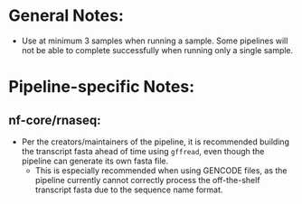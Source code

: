 # General Notes:
* Use at minimum 3 samples when running a sample. Some pipelines will not be able to complete successfully when running only a single sample.

# Pipeline-specific Notes:
## nf-core/rnaseq:
* Per the creators/maintainers of the pipeline, it is recommended building the transcript fasta ahead of time using `gffread`, even though the pipeline can generate its own fasta file.
    - This is especially recommended when using GENCODE files, as the pipeline currently cannot correctly process the off-the-shelf transcript fasta due to the sequence name format.
